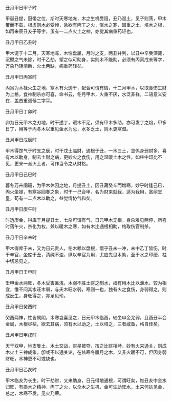 丑月甲日甲子时

甲诞丑提，冠带之位，斯时天寒地冻，木之生机受阻，丑乃湿土，见子则荡，甲木覆而不载，根虚则木必受倾，急欲有丙丁之火，驱水之寒，固重之土，培木之根，如再来辰丑亥子等字，虽有一二点火土之神，亦觉其病重药轻也。

丑月甲日乙丑时

甲木诞于十二月，天寒地冻，木性盘屈，月时之支，两丑并列，以丑中辛癸深藏，沉鬱之气未除，时干乙劫，望之似可助身，实则木不能助，必须有丙寅戌未等字，万象乃转清新，火土两缺，病重药轻矣。

丑月甲日丙寅时

丙寅为木禄火生之地，寒木有火透干，配合可谓有情，十二月甲木，以取食伤生财为上格，食神制杀亦可喜，命书云，冬月甲木，火重不厌，水泛非祥，二语意义安在，盖首重调候二字耳。

丑月甲日丁卯时

卯为日元甲木之刃地，时干透丁，暖木不足，须有甲木多助，亦可发丁之焰，甲多日丁，用等于丙冬木以重见金水为忌，水多乏土，则木更寒湿。

丑月甲日戊辰时

甲木得馀气于时支之辰，时干戊土临财，通根于丑，一木三土，显係身弱财多，喜有木以助身，制去土财之病，更妙火之食伤，用之温暖土木之性，如柱中印比不见，更来一派火土者，可作当令之从财格。

丑月甲日己巳时

暮冬万卉阑珊，为甲木休囚之地，月提丑土，因丑藏癸辛而增寒，妙乎时逢己巳，丙火坐禄，有寒谷回春之象，时干一己合甲，名为财来就我，适为我用，富丽堂皇，苟有一二点木以助之，益觉情协气和矣。

丑月甲日庚午时

时透庚金，得库于月提丑土，七杀可谓有气，日元甲木无根，身杀难见两停，所喜时落午火，杀化为权，兼以暖木之寒，如有木比通根相助，格取伤官制杀。

丑月甲日辛未时

甲木得库于未，又为日元贵人，冬木赖以盘根，惜乎丑未一冲，未中乙丁皆伤，时干辛官，坐库于丑，清纯不浊，纵以辛官为用，尤应先见木助，至于水之印绶，柱中切忌见之。

丑月甲日壬申时

壬申金水两旺，冬木受害匪浅，木弱不胜土财之制水，祇有用木比以泄水，较为相宜，惟不问其水旺木弱，与夫木旺水弱，寒则一也，独有火之食伤，身弱得之，则成反生，身旺得之，亦足见珍。

丑月甲日癸酉时

癸酉两神，性皆属阴，木寒岂喜见之，日元甲木临酉，较坐申金尤弱，且酉丑半会金局，木根尽枯，欲去其病，须有木以助之，土以培之，三者咸备，格自佳矣。

丑月甲日甲戌时

天干双甲，地支隻土，木土交战，财星被夺，按之比财相峙，妙有火来通关，则成木火土三神成象，卽或不以通关论，在兹寒冬腊月之木，又非火暖不可，但因身弱财旺，木神更不可或缺也。

丑月甲日乙亥时

甲木临亥为长生，时干劫财，又来助身，日元得地通根，可谓旺矣，惟丑亥中金水归旺，有损木之精神，丙丁之火，以全木之生机，金可生助旺水，土来何妨见金，总之，木寒不发，见火乃荣。


